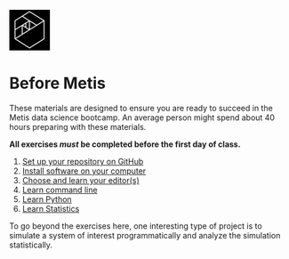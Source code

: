 ![Metis logo](img/metis.png)

# Before Metis

These materials are designed to ensure you are ready to succeed in the
Metis data science bootcamp. An average person might spend about 40
hours preparing with these materials.

**All exercises _must_ be completed before the first day of class.**

 1. [Set up your repository on GitHub](01-set_up_repo.md)
 2. [Install software on your computer](02-install.md)
 3. [Choose and learn your editor(s)](03-editors.md)
 4. [Learn command line](04-command_line.md)
 5. [Learn Python](05-python.md)
 6. [Learn Statistics](06-statistics.md)

To go beyond the exercises here, one interesting type of project is to
simulate a system of interest programmatically and analyze the
simulation statistically.

